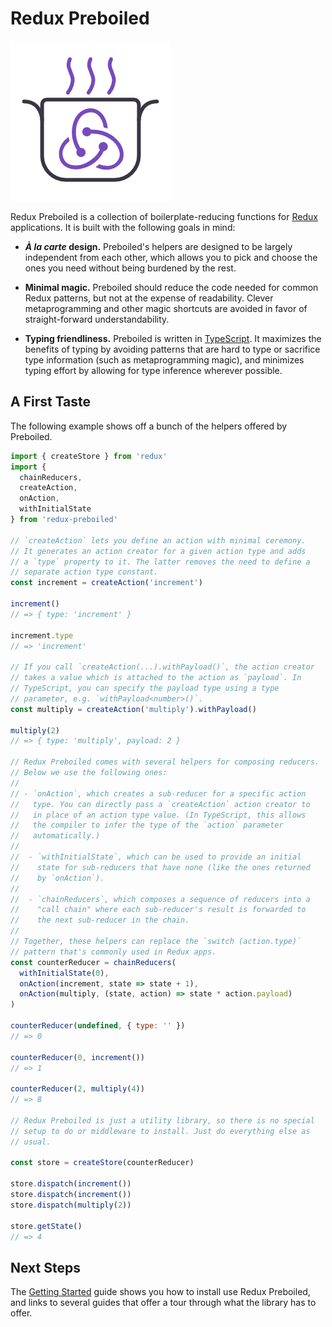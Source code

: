 # Redux Preboiled

![](./logo/logo.png)

Redux Preboiled is a collection of boilerplate-reducing functions for
[Redux][redux] applications. It is built with the following goals in
mind:

- **_À la carte_ design.** Preboiled's helpers are designed to be largely
  independent from each other, which allows you to pick and choose
  the ones you need without being burdened by the rest.

- **Minimal magic.** Preboiled should reduce the code needed for common
  Redux patterns, but not at the expense of readability. Clever
  metaprogramming and other magic shortcuts are avoided in favor of
  straight-forward understandability.

- **Typing friendliness.** Preboiled is written in [TypeScript][ts].
  It maximizes the benefits of typing by avoiding patterns that are
  hard to type or sacrifice type information (such as metaprogramming
  magic), and minimizes typing effort by allowing for type inference
  wherever possible.

[redux]: https://redux.js.org/
[ts]: https://www.typescriptlang.org/

## A First Taste

The following example shows off a bunch of the helpers offered by Preboiled.

```js
import { createStore } from 'redux'
import {
  chainReducers,
  createAction,
  onAction,
  withInitialState
} from 'redux-preboiled'

// `createAction` lets you define an action with minimal ceremony.
// It generates an action creator for a given action type and adds
// a `type` property to it. The latter removes the need to define a
// separate action type constant.
const increment = createAction('increment')

increment()
// => { type: 'increment' }

increment.type
// => 'increment'

// If you call `createAction(...).withPayload()`, the action creator
// takes a value which is attached to the action as `payload`. In
// TypeScript, you can specify the payload type using a type
// parameter, e.g. `withPayload<number>()`.
const multiply = createAction('multiply').withPayload()

multiply(2)
// => { type: 'multiply', payload: 2 }

// Redux Preboiled comes with several helpers for composing reducers.
// Below we use the following ones:
//
// - `onAction`, which creates a sub-reducer for a specific action
//   type. You can directly pass a `createAction` action creator to
//   in place of an action type value. (In TypeScript, this allows 
//   the compiler to infer the type of the `action` parameter 
//   automatically.)
//
//  - `withInitialState`, which can be used to provide an initial 
//    state for sub-reducers that have none (like the ones returned 
//    by `onAction`).
//
//  - `chainReducers`, which composes a sequence of reducers into a
//    "call chain" where each sub-reducer's result is forwarded to 
//    the next sub-reducer in the chain.
//
// Together, these helpers can replace the `switch (action.type)`
// pattern that's commonly used in Redux apps.
const counterReducer = chainReducers(
  withInitialState(0),
  onAction(increment, state => state + 1),
  onAction(multiply, (state, action) => state * action.payload)
)

counterReducer(undefined, { type: '' })
// => 0

counterReducer(0, increment())
// => 1

counterReducer(2, multiply(4))
// => 8

// Redux Preboiled is just a utility library, so there is no special 
// setup to do or middleware to install. Just do everything else as
// usual.

const store = createStore(counterReducer)

store.dispatch(increment())
store.dispatch(increment())
store.dispatch(multiply(2))

store.getState()
// => 4
```

## Next Steps

The [Getting Started](./docs/guide/getting-started) guide shows you how to
install use Redux Preboiled, and links to several guides that offer a tour
through what the library has to offer. 
